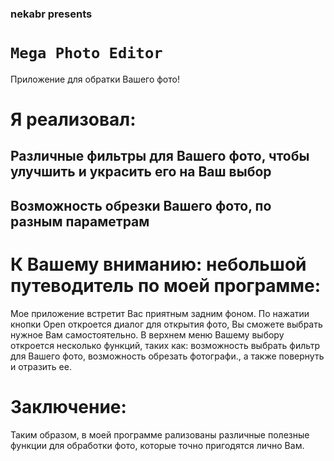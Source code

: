 ### **nekabr** presents
# `Mega Photo Editor`
Приложение для обратки Вашего фото!
# Я реализовал:
## Различные фильтры для Вашего фото, чтобы улучшить и украсить его на Ваш выбор
## Возможность обрезки Вашего фото, по разным параметрам

# К Вашему вниманию: небольшой путеводитель по моей программе:

Мое приложение встретит Вас приятным задним фоном. По нажатии кнопки Open откроется диалог для открытия фото, Вы сможете
 выбрать нужное Вам самостоятельно. В верхнем меню Вашему выбору откроется несколько функций, таких как: возможность 
 выбрать фильтр для Вашего фото, возможность обрезать фотографи., а также повернуть и отразить ее.
 
# Заключение:
 
 Таким образом, в моей программе рализованы различные полезные функции для обработки фото, которые точно пригодятся 
 лично Вам.  

